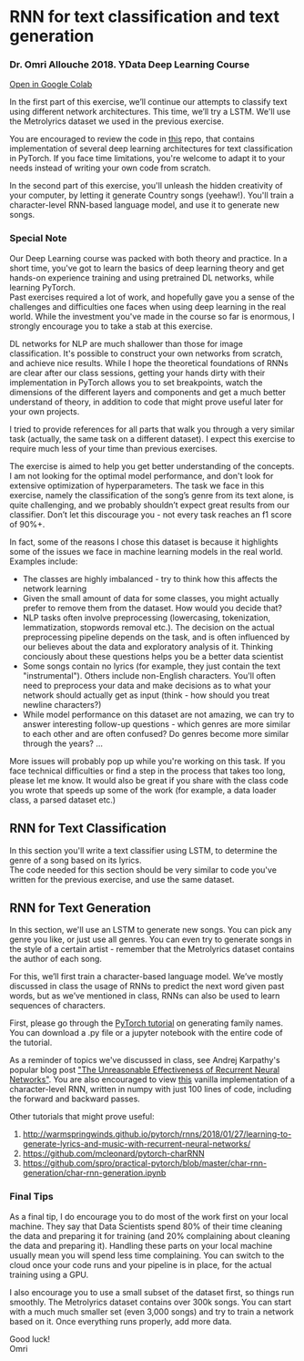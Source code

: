 
# RNN for text classification and text generation
### Dr. Omri Allouche 2018. YData Deep Learning Course

[Open in Google Colab](https://colab.research.google.com/github/omriallouche/deep_learning_course/blob/master/DL_rnn_text_classification_generation.ipynb)

In the first part of this exercise, we’ll continue our attempts to classify text using different network architectures. This time, we’ll try a LSTM. We'll use the Metrolyrics dataset we used in the previous exercise.  

You are encouraged to review the code in [this](https://github.com/prakashpandey9/Text-Classification-Pytorch) repo, that contains implementation of several deep learning architectures for text classification in PyTorch. If you face time limitations, you're welcome to adapt it to your needs instead of writing your own code from scratch.

In the second part of this exercise, you'll unleash the hidden creativity of your computer, by letting it generate Country songs (yeehaw!). You'll train a character-level RNN-based language model, and use it to generate new songs.


### Special Note
Our Deep Learning course was packed with both theory and practice. In a short time, you've got to learn the basics of deep learning theory and get hands-on experience training and using pretrained DL networks, while learning PyTorch.  
Past exercises required a lot of work, and hopefully gave you a sense of the challenges and difficulties one faces when using deep learning in the real world. While the investment you've made in the course so far is enormous, I strongly encourage you to take a stab at this exercise. 

DL networks for NLP are much shallower than those for image classification. It's possible to construct your own networks from scratch, and achieve nice results. While I hope the theoretical foundations of RNNs are clear after our class sessions, getting your hands dirty with their implementation in PyTorch allows you to set breakpoints, watch the dimensions of the different layers and components and get a much better understand of theory, in addition to code that might prove useful later for your own projects. 

I tried to provide references for all parts that walk you through a very similar task (actually, the same task on a different dataset). I expect this exercise to require much less of your time than previous exercises.

The exercise is aimed to help you get better understanding of the concepts. I am not looking for the optimal model performance, and don't look for extensive optimization of hyperparameters. The task we face in this exercise, namely the classification of the song’s genre from its text alone, is quite challenging, and we probably shouldn’t expect great results from our classifier. Don’t let this discourage you - not every task reaches an f1 score of 90%+. 

In fact, some of the reasons I chose this dataset is because it highlights some of the issues we face in machine learning models in the real world. Examples include:
- The classes are highly imbalanced - try to think how this affects the network learning
- Given the small amount of data for some classes, you might actually prefer to remove them from the dataset. How would you decide that?
- NLP tasks often involve preprocessing (lowercasing, tokenization, lemmatization, stopwords removal etc.). The decision on the actual preprocessing pipeline depends on the task, and is often influenced by our believes about the data and exploratory analysis of it. Thinking conciously about these questions helps you be a better data scientist
- Some songs contain no lyrics (for example, they just contain the text "instrumental"). Others include non-English characters. You'll often need to preprocess your data and make decisions as to what your network should actually get as input (think - how should you treat newline characters?)
- While model performance on this dataset are not amazing, we can try to answer interesting follow-up questions - which genres are more similar to each other and are often confused? Do genres become more similar through the years? ...

More issues will probably pop up while you're working on this task. If you face technical difficulties or find a step in the process that takes too long, please let me know. It would also be great if you share with the class code you wrote that speeds up some of the work (for example, a data loader class, a parsed dataset etc.)

## RNN for Text Classification
In this section you'll write a text classifier using LSTM, to determine the genre of a song based on its lyrics.  
The code needed for this section should be very similar to code you've written for the previous exercise, and use the same dataset.  


## RNN for Text Generation
In this section, we'll use an LSTM to generate new songs. You can pick any genre you like, or just use all genres. You can even try to generate songs in the style of a certain artist - remember that the Metrolyrics dataset contains the author of each song. 

For this, we’ll first train a character-based language model. We’ve mostly discussed in class the usage of RNNs to predict the next word given past words, but as we’ve mentioned in class, RNNs can also be used to learn sequences of characters.

First, please go through the [PyTorch tutorial](https://pytorch.org/tutorials/intermediate/char_rnn_generation_tutorial.html) on generating family names. You can download a .py file or a jupyter notebook with the entire code of the tutorial. 

As a reminder of topics we've discussed in class, see Andrej Karpathy's popular blog post ["The Unreasonable Effectiveness of Recurrent Neural Networks"](http://karpathy.github.io/2015/05/21/rnn-effectiveness/). You are also encouraged to view [this](https://gist.github.com/karpathy/d4dee566867f8291f086) vanilla implementation of a character-level RNN, written in numpy with just 100 lines of code, including the forward and backward passes.  

Other tutorials that might prove useful:
1. http://warmspringwinds.github.io/pytorch/rnns/2018/01/27/learning-to-generate-lyrics-and-music-with-recurrent-neural-networks/
1. https://github.com/mcleonard/pytorch-charRNN
1. https://github.com/spro/practical-pytorch/blob/master/char-rnn-generation/char-rnn-generation.ipynb


### Final Tips
As a final tip, I do encourage you to do most of the work first on your local machine. They say that Data Scientists spend 80% of their time cleaning the data and preparing it for training (and 20% complaining about cleaning the data and preparing it). Handling these parts on your local machine usually mean you will spend less time complaining. You can switch to the cloud once your code runs and your pipeline is in place, for the actual training using a GPU.  

I also encourage you to use a small subset of the dataset first, so things run smoothly. The Metrolyrics dataset contains over 300k songs. You can start with a much much smaller set (even 3,000 songs) and try to train a network based on it. Once everything runs properly, add more data. 

Good luck!  
Omri
